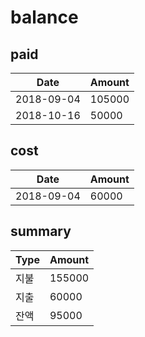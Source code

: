 # balance

## paid

Date | Amount
---- | ------
2018-09-04 | 105000
2018-10-16 | 50000

## cost

Date | Amount
---- | ------
2018-09-04 | 60000

## summary

Type | Amount
---- | ------
지불 | 155000
지출 | 60000
잔액 | 95000
